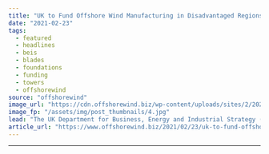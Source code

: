 ```yaml
---
title: "UK to Fund Offshore Wind Manufacturing in Disadvantaged Regions"
date: "2021-02-23"
tags: 
  - featured
  - headlines
  - beis
  - blades
  - foundations
  - funding
  - towers
  - offshorewind
source: "offshorewind"
image_url: "https://cdn.offshorewind.biz/wp-content/uploads/sites/2/2021/02/23100003/CS-Wind-UK.jpg"
image_fp: "/assets/img/post_thumbnails/4.jpg"
lead: "The UK Department for Business, Energy and Industrial Strategy (BEIS) has launched an Offshore"
article_url: "https://www.offshorewind.biz/2021/02/23/uk-to-fund-offshore-wind-manufacturing-in-disadvantaged-regions/"
---
```


---
